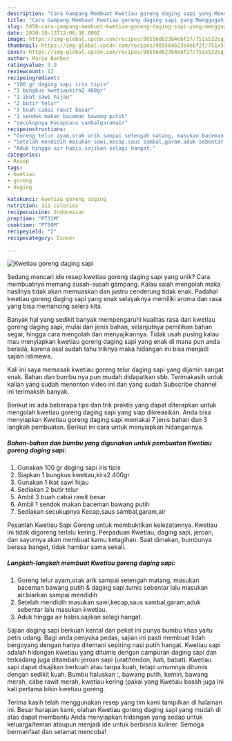 ```yaml
---
description: "Cara Gampang Membuat Kwetiau goreng daging sapi yang Menggugah Selera"
title: "Cara Gampang Membuat Kwetiau goreng daging sapi yang Menggugah Selera"
slug: 5058-cara-gampang-membuat-kwetiau-goreng-daging-sapi-yang-menggugah-selera
date: 2020-10-13T12:06:38.000Z
image: https://img-global.cpcdn.com/recipes/98556d623b4ebf2f/751x532cq70/kwetiau-goreng-daging-sapi-foto-resep-utama.jpg
thumbnail: https://img-global.cpcdn.com/recipes/98556d623b4ebf2f/751x532cq70/kwetiau-goreng-daging-sapi-foto-resep-utama.jpg
cover: https://img-global.cpcdn.com/recipes/98556d623b4ebf2f/751x532cq70/kwetiau-goreng-daging-sapi-foto-resep-utama.jpg
author: Marie Barber
ratingvalue: 3.9
reviewcount: 12
recipeingredient:
- "100 gr daging sapi iris tipis"
- "1 bungkus kwetiaukira2 400gr"
- "1 ikat sawi hijau"
- "2 butir telur"
- "3 buah cabai rawit besar"
- "1 sendok makan baceman bawang putih"
- "secukupnya Kecapsaus sambalgaramair"
recipeinstructions:
- "Goreng telur ayam,orak arik sampai setengah matang, masukan baceman bawang putih &amp; daging sapi.tumis sebentar lalu masukan air.biarkan sampai mendidih"
- "Setelah mendidih masukan sawi,kecap,saus sambal,garam,aduk sebentar lalu masukan kwetiau."
- "Aduk hingga air habis.sajikan selagi hangat."
categories:
- Resep
tags:
- kwetiau
- goreng
- daging

katakunci: kwetiau goreng daging 
nutrition: 111 calories
recipecuisine: Indonesian
preptime: "PT31M"
cooktime: "PT50M"
recipeyield: "2"
recipecategory: Dinner

---
```



![Kwetiau goreng daging sapi](https://img-global.cpcdn.com/recipes/98556d623b4ebf2f/751x532cq70/kwetiau-goreng-daging-sapi-foto-resep-utama.jpg)

Sedang mencari ide resep kwetiau goreng daging sapi yang unik? Cara membuatnya memang susah-susah gampang. Kalau salah mengolah maka hasilnya tidak akan memuaskan dan justru cenderung tidak enak. Padahal kwetiau goreng daging sapi yang enak selayaknya memiliki aroma dan rasa yang bisa memancing selera kita.

Banyak hal yang sedikit banyak mempengaruhi kualitas rasa dari kwetiau goreng daging sapi, mulai dari jenis bahan, selanjutnya pemilihan bahan segar, hingga cara mengolah dan menyajikannya. Tidak usah pusing kalau mau menyiapkan kwetiau goreng daging sapi yang enak di mana pun anda berada, karena asal sudah tahu triknya maka hidangan ini bisa menjadi sajian istimewa.

Kali ini saya memasak kwetiau goreng telur daging sapi yang dijamin sangat enak. Bahan dan bumbu nya pun mudah didapatkan sbb. Terimakasih untuk kalian yang sudah menonton video ini dan yang sudah Subscribe channel ini terimaksih banyak.


Berikut ini ada beberapa tips dan trik praktis yang dapat diterapkan untuk mengolah kwetiau goreng daging sapi yang siap dikreasikan. Anda bisa menyiapkan Kwetiau goreng daging sapi memakai 7 jenis bahan dan 3 langkah pembuatan. Berikut ini cara untuk menyiapkan hidangannya.

<!--inarticleads1-->

##### Bahan-bahan dan bumbu yang digunakan untuk pembuatan Kwetiau goreng daging sapi:

1. Gunakan 100 gr daging sapi iris tipis
1. Siapkan 1 bungkus kwetiau,kira2 400gr
1. Gunakan 1 ikat sawi hijau
1. Sediakan 2 butir telur
1. Ambil 3 buah cabai rawit besar
1. Ambil 1 sendok makan baceman bawang putih
1. Sediakan secukupnya Kecap,saus sambal,garam,air


Pesanlah Kwetiau Sapi Goreng untuk membuktikan kelezatannya. Kwetiau ini tidak digoreng terlalu kering. Perpaduan Kwetiau, daging sapi, jeroan, dan sayurnya akan membuat kamu ketagihan. Saat dimakan, bumbunya berasa banget, tidak hambar sama sekali. 

<!--inarticleads2-->

##### Langkah-langkah membuat Kwetiau goreng daging sapi:

1. Goreng telur ayam,orak arik sampai setengah matang, masukan baceman bawang putih &amp; daging sapi.tumis sebentar lalu masukan air.biarkan sampai mendidih
1. Setelah mendidih masukan sawi,kecap,saus sambal,garam,aduk sebentar lalu masukan kwetiau.
1. Aduk hingga air habis.sajikan selagi hangat.


Sajian daging sapi berkuah kental dan pekat ini punya bumbu khas yaitu petis udang. Bagi anda penyuka pedas, sajian ini pasti membuat lidah bergoyang dengan hanya ditemani sepiring nasi putih hangat. Kwetiau sapi adalah hidangan kwetiau yang ditumis dengan campuran daging sapi dan terkadang juga ditambahi jeroan sapi (urat/tendon, hati, babat). Kwetiau sapi dapat disajikan berkuah atau tanpa kuah, tetapi umumnya ditumis dengan sedikit kuah. Bumbu haluskan :, bawang putih, kemiri, bawang merah, cabe rawit merah, kwetiau kering (pakai yang Kwetiau basah juga Ini kali pertama bikin kwetiau goreng. 

Terima kasih telah menggunakan resep yang tim kami tampilkan di halaman ini. Besar harapan kami, olahan Kwetiau goreng daging sapi yang mudah di atas dapat membantu Anda menyiapkan hidangan yang sedap untuk keluarga/teman ataupun menjadi ide untuk berbisnis kuliner. Semoga bermanfaat dan selamat mencoba!
